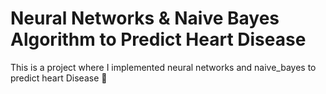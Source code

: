 # Neural Networks & Naive Bayes Algorithm to Predict Heart Disease
This is a project where I implemented neural networks and naive_bayes to predict heart Disease 🦠 

